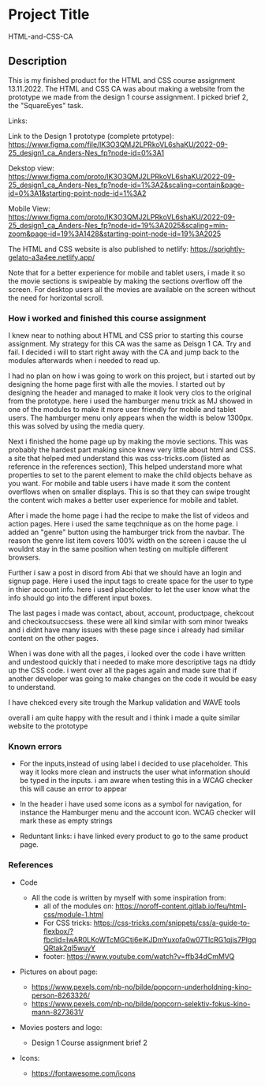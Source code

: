 # Project Title

HTML-and-CSS-CA

## Description

This is my finished product for the HTML and CSS course assignment 13.11.2022.
The HTML and CSS CA was about making a website from the prototype we made from the design 1 course assignment. I picked brief 2, the "SquareEyes" task.

Links:

Link to the Design 1 prototype (complete prtotype): https://www.figma.com/file/lK3O3QMJ2LPRkoVL6shaKU/2022-09-25_design1_ca_Anders-Nes_fp?node-id=0%3A1

Dekstop view: https://www.figma.com/proto/lK3O3QMJ2LPRkoVL6shaKU/2022-09-25_design1_ca_Anders-Nes_fp?node-id=1%3A2&scaling=contain&page-id=0%3A1&starting-point-node-id=1%3A2

Mobile View: https://www.figma.com/proto/lK3O3QMJ2LPRkoVL6shaKU/2022-09-25_design1_ca_Anders-Nes_fp?node-id=19%3A2025&scaling=min-zoom&page-id=19%3A1428&starting-point-node-id=19%3A2025

The HTML and CSS website is also published to netlify: https://sprightly-gelato-a3a4ee.netlify.app/

Note that for a better experience for mobile and tablet users, i made it so the movie sections is swipeable by making the sections overflow off the screen. For desktop users all the movies are available on the screen without the need for horizontal scroll.

### How i worked and finished this course assignment

I knew near to nothing about HTML and CSS prior to starting this course assignment. My strategy for this CA was the same as Deisgn 1 CA. Try and fail.
I decided i will to start right away with the CA and jump back to the modules afterwards when i needed to read up.

I had no plan on how i was going to work on this project, but i started out by designing the home page first with alle the movies. I started out by designing the header and managed to make it look very clos to the original from the prototype. here i used the hamburger menu trick as MJ showed in one of the modules to make it more user friendly for mobile and tablet users. The hamburger menu only appears when the width is below 1300px. this was solved by using the media query.

Next i finished the home page up by making the movie sections. This was probably the hardest part making since knew very little about html and CSS. a site that helped med understand this was css-tricks.com (listed as reference in the references section), This helped understand more what properties to set to the parent element to make the child objects behave as you want. For mobile and table users i have made it som the content overflows when on smaller displays. This is so that they can swipe trought the content wich makes a better user experience for mobile and tablet.

After i made the home page i had the recipe to make the list of videos and action pages. Here i used the same teqchnique as on the home page. i added an "genre" button using the hamburger trick from the navbar. The reason the genre list item covers 100% width on the screen i cause the ul wouldnt stay in the same position when testing on multiple different browsers.

Further i saw a post in disord from Abi that we should have an login and signup page. Here i used the input tags to create space for the user to type in thier account info. here i used placeholder to let the user know what the info should go into the different input boxes.

The last pages i made was contact, about, account, productpage, chekcout and checkoutsuccsess. these were all kind similar with som minor tweaks and i didnt have many issues with these page since i already had similiar content on the other pages.

When i was done with all the pages, i looked over the code i have written and undestood quickly that i needed to make more descriptive tags na dtidy up the CSS code. i went over all the pages again and made sure that if another developer was going to make changes on the code it would be easy to understand.

I have chekced every site trough the Markup validation and WAVE tools

overall i am quite happy with the result and i think i made a quite similar website to the prototype

### Known errors

- For the inputs,instead of using label i decided to use placeholder. This way it looks more clean and instructs the user what information should be typed in the inputs. i am aware when testing this in a WCAG checker this will cause an error to appear

- In the header i have used some icons as a symbol for navigation, for instance the Hamburger menu and the account icon. WCAG checker will mark these as empty strings

- Reduntant links: i have linked every product to go to the same product page.

### References

- Code

  - All the code is written by myself with some inspiration from:
    - all of the modules on: https://noroff-content.gitlab.io/feu/html-css/module-1.html
    - For CSS tricks: https://css-tricks.com/snippets/css/a-guide-to-flexbox/?fbclid=IwAR0LKoWTcMGCtj6eiKJDmYuxofa0w07TlcRG1qjis7PIgqQRtak2ql5wuyY
    - footer: https://www.youtube.com/watch?v=ffb34dCmMVQ

- Pictures on about page:

  - https://www.pexels.com/nb-no/bilde/popcorn-underholdning-kino-person-8263326/
  - https://www.pexels.com/nb-no/bilde/popcorn-selektiv-fokus-kino-mann-8273631/

- Movies posters and logo:

  - Design 1 Course assignment brief 2

- Icons:
  - https://fontawesome.com/icons
